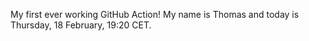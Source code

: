 My first ever working GitHub Action!
My name is Thomas and today is Thursday, 18 February, 19:20 CET. 
